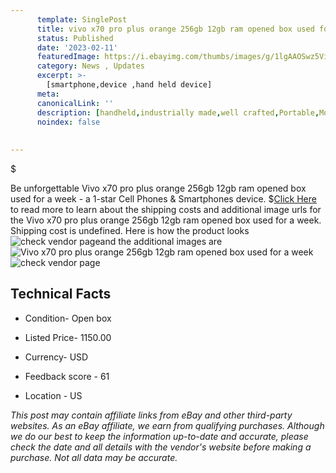 ```yaml
---
      template: SinglePost
      title: vivo x70 pro plus orange 256gb 12gb ram opened box used for a week
      status: Published
      date: '2023-02-11'
      featuredImage: https://i.ebayimg.com/thumbs/images/g/1lgAAOSwz5Vizxuq/s-l225.jpg
      category: News , Updates
      excerpt: >-
        [smartphone,device ,hand held device]
      meta:
      canonicalLink: ''
      description: [handheld,industrially made,well crafted,Portable,Mobile,Compact,Convenient,Lightweight,Maneuverable,Man-portable,Miniature,Carriable,Hand-held,Light,Holdable,Transportable,Mobile device,Pocket-sized,On-the-go,Wireless,Cordless,Compact size,Convenient size, smartphone,device ,hand held device]
      noindex: false
      
        
---
```

$

Be unforgettable Vivo x70 pro plus orange 256gb 12gb ram opened box used for a week - a 1-star Cell Phones & Smartphones device.
$[Click Here](https://www.ebay.com/itm/204000209600?hash=item2f7f5c2ac0%3Ag%3A1lgAAOSwz5Vizxuq&mkevt=1&mkcid=1&mkrid=711-53200-19255-0&campid=%253CePNCampaignId%253E&customid=%253CreferenceId%253E&toolid=10049) to read more to learn about the shipping costs and additional image urls for the Vivo x70 pro plus orange 256gb 12gb ram opened box used for a week. Shipping cost is undefined. Here is how the product looks ![check vendor page](https://i.ebayimg.com/thumbs/images/g/1lgAAOSwz5Vizxuq/s-l225.jpg)and the additional images are![Vivo x70 pro plus orange 256gb 12gb ram opened box used for a week](https://i.ebayimg.com/images/g/1lgAAOSwz5Vizxuq/s-l1600.jpg)![check vendor page](https://origin-galleryplus.ebayimg.com/ws/web/204000209600_2_0_1/225x225.jpg,https://origin-galleryplus.ebayimg.com/ws/web/204000209600_3_0_1/225x225.jpg,https://origin-galleryplus.ebayimg.com/ws/web/204000209600_4_0_1/225x225.jpg,https://origin-galleryplus.ebayimg.com/ws/web/204000209600_5_0_1/225x225.jpg,https://origin-galleryplus.ebayimg.com/ws/web/204000209600_6_0_1/225x225.jpg,https://origin-galleryplus.ebayimg.com/ws/web/204000209600_7_0_1/225x225.jpg,https://origin-galleryplus.ebayimg.com/ws/web/204000209600_8_0_1/225x225.jpg)



 ## Technical Facts 



     
      

 - Condition- Open box 


      

 - Listed Price- 1150.00 


      

 - Currency- USD 


      

 - Feedback score - 61 


      

 - Location - US 


      
      

 *_This post may contain affiliate links from eBay and other third-party websites. As an eBay affiliate, we earn from qualifying purchases. Although we do our best to keep the information up-to-date and accurate, please check the date and all details with the vendor's website before making a purchase. Not all data may be accurate._*






